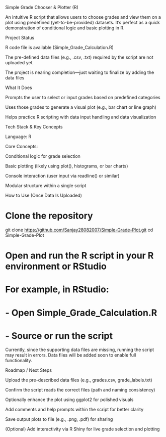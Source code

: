 Simple Grade Chooser & Plotter (R)

An intuitive R script that allows users to choose grades and view them on a plot using predefined (yet-to-be-provided) datasets. It’s perfect as a quick demonstration of conditional logic and basic plotting in R.

Project Status

R code file is available (Simple_Grade_Calculation.R)

The pre-defined data files (e.g., .csv, .txt) required by the script are not uploaded yet

The project is nearing completion—just waiting to finalize by adding the data files

What It Does

Prompts the user to select or input grades based on predefined categories

Uses those grades to generate a visual plot (e.g., bar chart or line graph)

Helps practice R scripting with data input handling and data visualization

Tech Stack & Key Concepts

Language: R

Core Concepts:

Conditional logic for grade selection

Basic plotting (likely using plot(), histograms, or bar charts)

Console interaction (user input via readline() or similar)

Modular structure within a single script

How to Use (Once Data Is Uploaded)
# Clone the repository
git clone https://github.com/Sanjay28082007/Simple-Grade-Plot.git
cd Simple-Grade-Plot

# Open and run the R script in your R environment or RStudio
# For example, in RStudio:
# - Open Simple_Grade_Calculation.R
# - Source or run the script


Currently, since the supporting data files are missing, running the script may result in errors. Data files will be added soon to enable full functionality.

Roadmap / Next Steps

 Upload the pre-described data files (e.g., grades.csv, grade_labels.txt)

 Confirm the script reads the correct files (path and naming consistency)

 Optionally enhance the plot using ggplot2 for polished visuals

 Add comments and help prompts within the script for better clarity

 Save output plots to file (e.g., .png, .pdf) for sharing

 (Optional) Add interactivity via R Shiny for live grade selection and plotting
